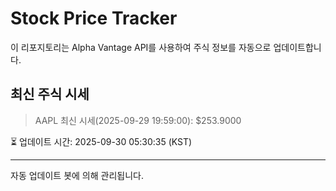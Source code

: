 
# Stock Price Tracker

이 리포지토리는 Alpha Vantage API를 사용하여 주식 정보를 자동으로 업데이트합니다.

## 최신 주식 시세
> AAPL 최신 시세(2025-09-29 19:59:00): $253.9000

⏳ 업데이트 시간: 2025-09-30 05:30:35 (KST)

---
자동 업데이트 봇에 의해 관리됩니다.
